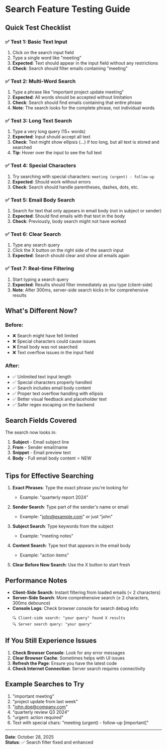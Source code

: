 # Search Feature Testing Guide

## Quick Test Checklist

### ✅ Test 1: Basic Text Input
1. Click on the search input field
2. Type a single word like "meeting"
3. **Expected**: Text should appear in the input field without any restrictions
4. **Check**: Search should filter emails containing "meeting"

### ✅ Test 2: Multi-Word Search
1. Type a phrase like "important project update meeting"
2. **Expected**: All words should be accepted without limitation
3. **Check**: Search should find emails containing that entire phrase
4. **Note**: The search looks for the complete phrase, not individual words

### ✅ Test 3: Long Text Search
1. Type a very long query (15+ words)
2. **Expected**: Input should accept all text
3. **Check**: Text might show ellipsis (...) if too long, but all text is stored and searched
4. **Tip**: Hover over the input to see the full text

### ✅ Test 4: Special Characters
1. Try searching with special characters: `meeting (urgent) - follow-up`
2. **Expected**: Should work without errors
3. **Check**: Search should handle parentheses, dashes, dots, etc.

### ✅ Test 5: Email Body Search
1. Search for text that only appears in email body (not in subject or sender)
2. **Expected**: Should find emails with that text in the body
3. **Check**: Previously, body search might not have worked

### ✅ Test 6: Clear Search
1. Type any search query
2. Click the X button on the right side of the search input
3. **Expected**: Search should clear and show all emails again

### ✅ Test 7: Real-time Filtering
1. Start typing a search query
2. **Expected**: Results should filter immediately as you type (client-side)
3. **Note**: After 300ms, server-side search kicks in for comprehensive results

## What's Different Now?

### Before:
- ❌ Search might have felt limited
- ❌ Special characters could cause issues
- ❌ Email body was not searched
- ❌ Text overflow issues in the input field

### After:
- ✅ Unlimited text input length
- ✅ Special characters properly handled
- ✅ Search includes email body content
- ✅ Proper text overflow handling with ellipsis
- ✅ Better visual feedback and placeholder text
- ✅ Safer regex escaping on the backend

## Search Fields Covered

The search now looks in:
1. **Subject** - Email subject line
2. **From** - Sender email/name
3. **Snippet** - Email preview text
4. **Body** - Full email body content ⭐ NEW

## Tips for Effective Searching

1. **Exact Phrases**: Type the exact phrase you're looking for
   - Example: "quarterly report 2024"

2. **Sender Search**: Type part of the sender's name or email
   - Example: "john@example.com" or just "john"

3. **Subject Search**: Type keywords from the subject
   - Example: "meeting notes"

4. **Content Search**: Type text that appears in the email body
   - Example: "action items"

5. **Clear Before New Search**: Use the X button to start fresh

## Performance Notes

- **Client-Side Search**: Instant filtering from loaded emails (< 2 characters)
- **Server-Side Search**: More comprehensive search (≥ 2 characters, 300ms debounce)
- **Console Logs**: Check browser console for search debug info:
  ```
  🔍 Client-side search: "your query" found X results
  🔍 Server search query: "your query"
  ```

## If You Still Experience Issues

1. **Check Browser Console**: Look for any error messages
2. **Clear Browser Cache**: Sometimes helps with UI issues
3. **Refresh the Page**: Ensure you have the latest code
4. **Check Internet Connection**: Server search requires connectivity

## Example Searches to Try

1. "important meeting"
2. "project update from last week"
3. "john.doe@company.com"
4. "quarterly review Q3 2024"
5. "urgent: action required"
6. Text with special chars: "meeting (urgent) - follow-up [important]"

---

**Date**: October 28, 2025  
**Status**: ✅ Search filter fixed and enhanced

